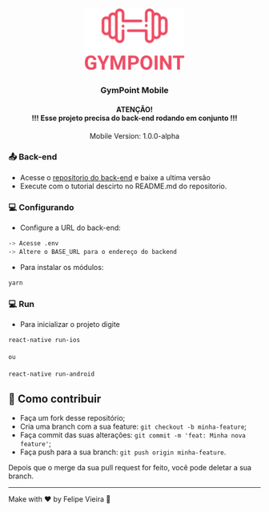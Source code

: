 <h1 align="center">
  <img alt="Gympoint" title="Gympoint" src=".github/logo.png" width="200px" />
</h1>

<h3 align="center">
  GymPoint Mobile
</h3>

<h4 align="center">
  ATENÇÃO! </br>
  !!! Esse projeto precisa do back-end rodando em conjunto !!!
</h4>

<p align="center">Mobile Version: 1.0.0-alpha</p>

### :outbox_tray: Back-end

* Acesse o [repositorio do back-end](https://github.com/felipevlima/GymPoint-Backend/tree/master) e baixe a ultima versão
* Execute com o tutorial descirto no README.md do repositorio.

### :computer: Configurando

* Configure a URL do back-end:

```bash
-> Acesse .env
-> Altere o BASE_URL para o endereço do backend
```

* Para instalar os módulos:

```bash
yarn
```

### :computer: Run

* Para inicializar o projeto digite

```bash
react-native run-ios

ou

react-native run-android
```

## 🤔 Como contribuir

- Faça um fork desse repositório;
- Cria uma branch com a sua feature: `git checkout -b minha-feature`;
- Faça commit das suas alterações: `git commit -m 'feat: Minha nova feature'`;
- Faça push para a sua branch: `git push origin minha-feature`.

Depois que o merge da sua pull request for feito, você pode deletar a sua branch.

---

Make with ♥ by Felipe Vieira :wave:
